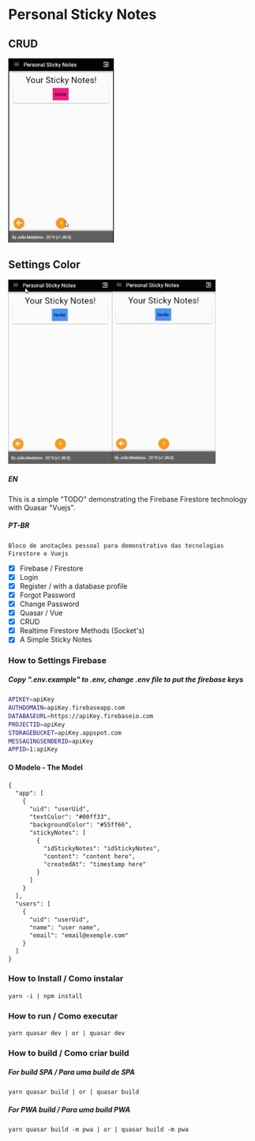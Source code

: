 # Personal Sticky Notes

## CRUD
![CRUD actions](doc/crud.gif "CRUD actions")

## Settings Color
![Settings Color](doc/settings.gif "Settings Color")


##### EN
  This is a simple "TODO" demonstrating the Firebase Firestore technology with Quasar "Vuejs".

##### PT-BR
	Bloco de anotações pessoal para demonstrativo das tecnologias Firestore e Vuejs
- [x] Firebase / Firestore
- [x] Login
- [x] Register / with a database profile
- [x] Forgot Password
- [x] Change Password
- [x] Quasar / Vue
- [x] CRUD
- [x] Realtime Firestore Methods (Socket's)
- [x] A Simple Sticky Notes

### How to Settings Firebase

##### Copy ".env.example" to .env, change .env file to put the firebase keys
```bash
APIKEY=apiKey
AUTHDOMAIN=apiKey.firebaseapp.com
DATABASEURL=https://apiKey.firebaseio.com
PROJECTID=apiKey
STORAGEBUCKET=apiKey.appspot.com
MESSAGINGSENDERID=apiKey
APPID=1:apiKey
```


#### O Modelo - The Model
```
{
  "app": [
    {
      "uid": "userUid",
      "textColor": "#00ff33",
      "backgroundColor": "#55ff66",
      "stickyNotes": [
        {
          "idStickyNotes": "idStickyNotes",
          "content": "content here",
          "createdAt": "timestamp here"
        }
      ]
    }
  ],
  "users": [
    {
      "uid": "userUid",
      "name": "user name",
      "email": "email@exemple.com"
    }
  ]
}
```
### How to Install / Como instalar
	yarn -i | npm install

### How to run / Como executar
	yarn quasar dev | or | quasar dev

### How to build / Como criar build
##### For build SPA / Para uma build de SPA
	yarn quasar build | or | quasar build

##### For PWA build / Para uma build PWA
	yarn quasar build -m pwa | or | quasar build -m pwa
